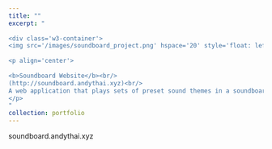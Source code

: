 ```yaml
---
title: ""
excerpt: "  
  
<div class='w3-container'>
<img src='/images/soundboard_project.png' hspace='20' style='float: left'>
  
<p align='center'>
  
<b>Soundboard Website</b><br/>
(http://soundboard.andythai.xyz)<br/>  
A web application that plays sets of preset sound themes in a soundboard format.<br/>
</p>
"
collection: portfolio
---
```


soundboard.andythai.xyz
